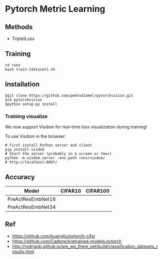 # Pytorch Metric Learning

## Methods 

- TripletLoss

## Training
    
    cd runs
    bash train-[dataset].sh

## Installation 

    $git clone https://github.com/pedrodiamel/pytorchvision.git
    $cd pytorchvision
    $python setup.py install

### Training visualize

We now support Visdom for real-time loss visualization during training!

To use Visdom in the browser:

    # First install Python server and client 
    pip install visdom
    # Start the server (probably in a screen or tmux)
    python -m visdom.server -env_path runs/visdom/
    # http://localhost:8097/


## Accuracy

| Model             | CIFAR10     | CIFAR100    |
| ----------------- | ----------- | ----------- |
| PreActResEmbNet18 |             |             |
| PreActResEmbNet34 |             |             |



## Ref
- https://github.com/kuangliu/pytorch-cifar
- https://github.com/Cadene/pretrained-models.pytorch
- http://rodrigob.github.io/are_we_there_yet/build/classification_datasets_results.html

